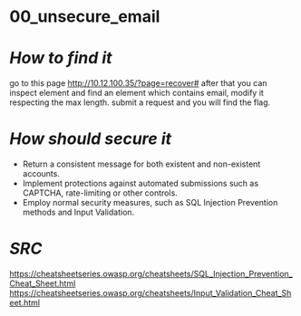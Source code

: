 # 00_unsecure_email

# *How to find it*

go to this page http://10.12.100.35/?page=recover#
after that you can inspect element and find an element which contains email, 
modify it respecting the max length. submit a request and you will find the flag.

# *How should secure it*

- Return a consistent message for both existent and non-existent accounts.
- Implement protections against automated submissions such as CAPTCHA, rate-limiting or other controls.
- Employ normal security measures, such as SQL Injection Prevention methods and Input Validation.

# *SRC*

https://cheatsheetseries.owasp.org/cheatsheets/SQL_Injection_Prevention_Cheat_Sheet.html
https://cheatsheetseries.owasp.org/cheatsheets/Input_Validation_Cheat_Sheet.html